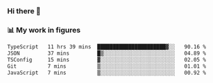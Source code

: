 ### Hi there 👋

### 📊 My work in figures

<!--START_SECTION:waka-->

```txt
TypeScript   11 hrs 39 mins  ██████████████████████▓░░   90.16 %
JSON         37 mins         █▒░░░░░░░░░░░░░░░░░░░░░░░   04.89 %
TSConfig     15 mins         ▓░░░░░░░░░░░░░░░░░░░░░░░░   02.05 %
Git          7 mins          ▒░░░░░░░░░░░░░░░░░░░░░░░░   01.01 %
JavaScript   7 mins          ▒░░░░░░░░░░░░░░░░░░░░░░░░   00.92 %
```

<!--END_SECTION:waka-->
